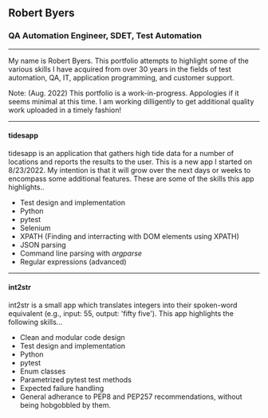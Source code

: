 
## Robert Byers
### QA Automation Engineer, SDET, Test Automation

------------

My name is Robert Byers. This portfolio attempts to highlight some of the various skills I have acquired from over 30 years in the fields of test automation, QA, IT, application programming, and customer support.

Note: (Aug. 2022) This portfolio is a work-in-progress. Appologies if it seems minimal at this time. I am working dilligently to get additional quality work uploaded in a timely fashion!


------------

#### tidesapp

tidesapp is an application that gathers high tide data for a number of locations and reports the results to the user. This is a new app I started on 8/23/2022. My intention is that it will grow over the next days or weeks to encompass some additional features. These are some of the skills this app highlights..

- Test design and implementation
- Python
- pytest
- Selenium
- XPATH (Finding and interracting with DOM elements using XPATH)
- JSON parsing
- Command line parsing with *argparse*
- Regular expressions (advanced)

------------

#### int2str

int2str is a small app which translates integers into their spoken-word equivalent (e.g., input: 55, output: 'fifty five'). This app highlights the following skills...

- Clean and modular code design
- Test design and implementation
- Python
- pytest
- Enum classes
- Parametrized pytest test methods
- Expected failure handling
- General adherance to PEP8 and PEP257 recommendations, without being hobgobbled by them.

